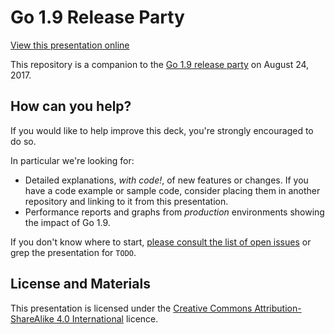 # Go 1.9 Release Party

[View this presentation online](https://talks.godoc.org/github.com/davecheney/go-1.9-release-party/presentation.slide)

This repository is a companion to the [Go 1.9 release party](https://github.com/golang/go/wiki/Go-1.9-Release-Party) on August 24, 2017.

## How can you help?

If you would like to help improve this deck, you're strongly encouraged to do so.

In particular we're looking for:

- Detailed explanations, _with code!_, of new features or changes. If you have a code example or sample code, consider placing them in another repository and linking to it from this presentation.
- Performance reports and graphs from _production_ environments showing the impact of Go 1.9.

If you don't know where to start, [please consult the list of open issues](https://github.com/davecheney/go-1.9-release-party/issues) or grep the presentation for `TODO`.

## License and Materials

This presentation is licensed under the [Creative Commons Attribution-ShareAlike 4.0 International](https://creativecommons.org/licenses/by-sa/4.0/) licence.
